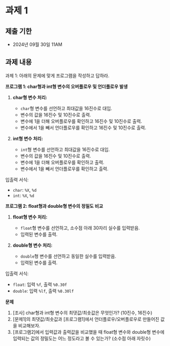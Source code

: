 # 과제 1

## 제출 기한

- 2024년 09월 30일 11AM

## 과제 내용

과제 1: 아래의 문제에 맞게 프로그램을 작성하고 답하라.

**프로그램 1: char형과 int형 변수의 오버플로우 및 언더플로우 발생**

1. **char형 변수 처리:**

   - `char`형 변수를 선언하고 최대값을 16진수로 대입.
   - 변수의 값을 16진수 및 10진수로 출력.
   - 변수에 1을 더해 오버플로우를 확인하고 16진수 및 10진수로 출력.
   - 변수에서 1을 빼서 언더플로우를 확인하고 16진수 및 10진수로 출력.

2. **int형 변수 처리:**
   - `int`형 변수를 선언하고 최대값을 16진수로 대입.
   - 변수의 값을 16진수 및 10진수로 출력.
   - 변수에 1을 더해 오버플로우를 확인하고 출력.
   - 변수에서 1을 빼서 언더플로우를 확인하고 출력.

입출력 서식:

- `char`: `%X`, `%d`
- `int`: `%X`, `%d`

**프로그램 2: float형과 double형 변수의 정밀도 비교**

1. **float형 변수 처리:**

   - `float`형 변수를 선언하고, 소수점 아래 30자리 실수를 입력받음.
   - 입력된 변수를 출력.

2. **double형 변수 처리:**
   - `double`형 변수를 선언하고 동일한 실수를 입력받음.
   - 입력된 변수를 출력.

입출력 서식:

- `float`: 입력 `%f`, 출력 `%0.30f`
- `double`: 입력 `%lf`, 출력 `%0.30lf`

**문제**

1. [조사] char형과 int형 변수의 최댓값/최솟값은 무엇인가? (10진수, 16진수)
2. [문제1]의 최댓값/최솟값과 [프로그램1]에서 언더플로우/오버플로우로 만들어진 값
   을 비교해보자.
3. [프로그램2]에서 입력값과 출력값을 비교했을 때 float형 변수와 double형 변수에
   입력되는 값의 정밀도는 어느 정도라고 볼 수 있는가? (소수점 아래 자릿수)
